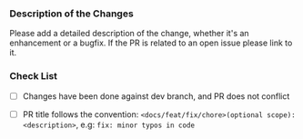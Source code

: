 ### Description of the Changes

Please add a detailed description of the change, whether it's an enhancement or a bugfix.
If the PR is related to an open issue please link to it.

### Check List

- [ ] Changes have been done against dev branch, and PR does not conflict
- [ ] PR title follows the convention: `<docs/feat/fix/chore>(optional scope): <description>`, e.g: `fix: minor typos in code`


